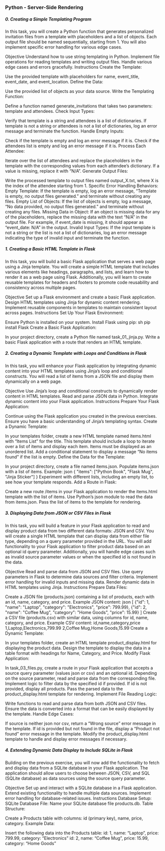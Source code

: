 <h3>Python - Server-Side Rendering</h3>

<h5>0. Creating a Simple Templating Program</h5>

In this task, you will create a Python function that generates personalized invitation files from a template with placeholders and a list of objects. Each output file should be named sequentially, starting from 1. You will also implement specific error handling for various edge cases.

Objective
Understand how to use string templating in Python.
Implement file operations for reading templates and writing output files.
Handle various edge cases and errors gracefully.
Instructions
Create the Template:

Use the provided template with placeholders for name, event_title, event_date, and event_location.
Define the Data:

Use the provided list of objects as your data source.
Write the Templating Function:

Define a function named generate_invitations that takes two parameters: template and attendees.
Check Input Types:

Verify that template is a string and attendees is a list of dictionaries.
If template is not a string or attendees is not a list of dictionaries, log an error message and terminate the function.
Handle Empty Inputs:

Check if the template is empty and log an error message if it is.
Check if the attendees list is empty and log an error message if it is.
Process Each Attendee:

Iterate over the list of attendees and replace the placeholders in the template with the corresponding values from each attendee’s dictionary.
If a value is missing, replace it with “N/A”.
Generate Output Files:

Write the processed template to output files named output_X.txt, where X is the index of the attendee starting from 1.
Specific Error Handling Behaviors:
Empty Template: If the template is empty, log an error message, “Template is empty, no output files generated.” and terminate without creating any files.
Empty List of Objects: If the list of objects is empty, log a message, “No data provided, no output files generated.” and terminate without creating any files.
Missing Data in Object: If an object is missing data for any of the placeholders, replace the missing data with the text “N/A” in the output file. For example, if event_date is missing, it should appear as “event_date: N/A” in the output.
Invalid Input Types: If the input template is not a string or the list is not a list of dictionaries, log an error message indicating the type of invalid input and terminate the function.

<h5>1. Creating a Basic HTML Template in Flask</h5>

In this task, you will build a basic Flask application that serves a web page using a Jinja template. You will create a simple HTML template that includes various elements like headings, paragraphs, and lists, and learn how to render it as a web page using Flask. Additionally, you will learn to create reusable templates for headers and footers to promote code reusability and consistency across multiple pages.

Objective
Set up a Flask environment and create a basic Flask application.
Design HTML templates using Jinja for dynamic content rendering.
Implement reusable components in templates to maintain consistent layout across pages.
Instructions
Set Up Your Flask Environment:

Ensure Python is installed on your system.
Install Flask using pip: sh pip install Flask
Create a Basic Flask Application:

In your project directory, create a Python file named task_01_jinja.py.
Write a basic Flask application with a route that renders an HTML template.


<h5>2. Creating a Dynamic Template with Loops and Conditions in Flask</h5>

In this task, you will enhance your Flask application by integrating dynamic content into your HTML templates using Jinja’s loop and conditional constructs. You will read a list of items from a JSON file and display them dynamically on a web page.

Objective
Use Jinja’s loop and conditional constructs to dynamically render content in HTML templates.
Read and parse JSON data in Python.
Integrate dynamic content into your Flask application.
Instructions
Prepare Your Flask Application:

Continue using the Flask application you created in the previous exercises.
Ensure you have a basic understanding of Jinja’s templating syntax.
Create a Dynamic Template:

In your templates folder, create a new HTML template named items.html with “Items List” for the title.
This template should include a loop to iterate over a list of items and display each item.
Items must be displayed as an unordered list.
Add a conditional statement to display a message “No items found” if the list is empty.
Define the Data for the Template:

In your project directory, create a file named items.json.
Populate items.json with a list of items. Example: json { "items": ["Python Book", "Flask Mug", "Jinja Sticker"] }
Experiment with different lists, including an empty list, to see how your template responds.
Add a Route in Flask:

Create a new route /items in your Flask application to render the items.html template with the list of items.
Use Python’s json module to read the data from items.json.
Pass the list of items to the template for rendering.


<h5>3. Displaying Data from JSON or CSV Files in Flask</h5>

In this task, you will build a feature in your Flask application to read and display product data from two different data formats: JSON and CSV. You will create a single HTML template that can display data from either file type, depending on a query parameter provided in the URL. You will add functionality to your Flask application to filter product data based on an optional id query parameter. Additionally, you will handle edge cases such as invalid source parameter values or when the specified id is not found in the data.

Objective
Read and parse data from JSON and CSV files.
Use query parameters in Flask to determine data sources and filter criteria.
Implement error handling for invalid inputs and missing data.
Render dynamic data in HTML templates using Jinja.
Instructions
Prepare Data Files:

Create a JSON file (products.json) containing a list of products, each with an id, name, category, and price. Example JSON content: json [ {"id": 1, "name": "Laptop", "category": "Electronics", "price": 799.99}, {"id": 2, "name": "Coffee Mug", "category": "Home Goods", "price": 15.99} ]
Create a CSV file (products.csv) with similar data, using columns for id, name, category, and price. Example CSV content: id,name,category,price 1,Laptop,Electronics,799.99 2,Coffee Mug,Home Goods,15.99
Create a Dynamic Template:

In your templates folder, create an HTML template product_display.html for displaying the product data.
Design the template to display the data in a table format with headings for Name, Category, and Price.
Modify Flask Application:

In task_03_files.py, create a route in your Flask application that accepts a source query parameter (values json or csv) and an optional id.
Depending on the source parameter, read and parse data from the corresponding file.
Implement logic to filter data by the specified id if provided. If id is not provided, display all products.
Pass the parsed data to the product_display.html template for rendering.
Implement File Reading Logic:

Write functions to read and parse data from both JSON and CSV files.
Ensure the data is converted into a format that can be easily displayed by the template.
Handle Edge Cases:

If source is neither json nor csv, return a “Wrong source” error message in the template.
If id is provided but not found in the file, display a “Product not found” error message in the template.
Modify the product_display.html template to handle and display error messages if necessary.



<h5>4. Extending Dynamic Data Display to Include SQLite in Flask</h5>

Building on the previous exercise, you will now add the functionality to fetch and display data from a SQLite database in your Flask application. The application should allow users to choose between JSON, CSV, and SQL (SQLite database) as data sources using the source query parameter.

Objective
Set up and interact with a SQLite database in a Flask application.
Extend existing functionality to handle multiple data sources.
Implement error handling for database-related issues.
Instructions
Database Setup:
SQLite Database File:
Name your SQLite database file products.db.
Table Structure:

Create a Products table with columns: id (primary key), name, price, category.
Example Data:

Insert the following data into the Products table:
id: 1, name: “Laptop”, price: 799.99, category: “Electronics”
id: 2, name: “Coffee Mug”, price: 15.99, category: “Home Goods”
